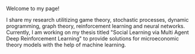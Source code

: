 Welcome to my page! 

<!--
**ecdogaroglu/ecdogaroglu** is a ✨ _special_ ✨ repository because its `README.md` (this file) appears on your GitHub profile.

Here, are some ideas to get you started:

- 🔭 I’m currently working on ...
- 🌱 I’m currently learning ...
- 👯 I’m looking to collaborate on ...
- 🤔 I’m looking for help with ...
- 💬 Ask me about ...
- 📫 How to reach me: ...
- 😄 Pronouns: ...
- ⚡ Fun fact: ...
-->

I share my research utilitizing game theory, stochastic processes, dynamic programming, graph theory, reinforcement learning and neural networks. Currently, I am working on my thesis titled "Social Learning via Multi Agent Deep Reinforcement Learning" to provide solutions for microeconomic theory models with the help of machine learning.
